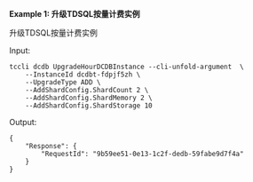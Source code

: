 **Example 1: 升级TDSQL按量计费实例**

升级TDSQL按量计费实例

Input: 

```
tccli dcdb UpgradeHourDCDBInstance --cli-unfold-argument  \
    --InstanceId dcdbt-fdpjf5zh \
    --UpgradeType ADD \
    --AddShardConfig.ShardCount 2 \
    --AddShardConfig.ShardMemory 2 \
    --AddShardConfig.ShardStorage 10
```

Output: 
```
{
    "Response": {
        "RequestId": "9b59ee51-0e13-1c2f-dedb-59fabe9d7f4a"
    }
}
```

